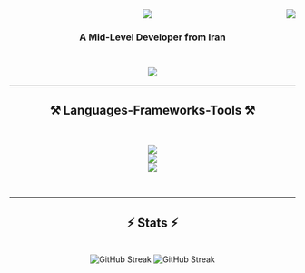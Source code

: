 <img align="right" src="https://visitor-badge.laobi.icu/badge?page_id=IMMOBINIUM.IMMOBINIUM" />

<div align="center">
    <img src="https://readme-typing-svg.herokuapp.com/?font=Righteous&size=35&center=true&vCenter=true&width=500&height=70&duration=4000&lines=Hi+There!+👋;+I'm+Mobin+Mazini!;" />
</div>
<h3 align="center">A Mid-Level Developer from Iran<h3/>

<br/>

<div align="center">
 
 </div>
 
<div align="center"> 
  <a href="mailto:immobinium@gmail.com">
    <img src="https://img.shields.io/badge/Gmail-333333?style=for-the-badge&logo=gmail&logoColor=red" />
  </a>
 
</div>

 <hr/>
 
<h2 align="center">⚒️ Languages-Frameworks-Tools ⚒️</h2>
<br/>
<div align="center">
  <p align="center">
    <img
      src="https://go-skill-icons.vercel.app/api/icons?i=javascript,typescript,java,rust,nodejs,html,css,vscode"
    /><br/>
    <img
      src="https://go-skill-icons.vercel.app/api/icons?i=git,github,tailwindcss,shadcn,react,nextjs,expressjs,vite,mongodb,bootstrap"
    /><br/>
    <img
      src="https://go-skill-icons.vercel.app/api/icons?i=discordjs,prettier,kali,burpsuite,electron,tauri,npm,nginx,telegram,discordbots,linux,api"
    />
    
  </p>
</div>

<br/>

<hr/>

<h2 align="center">⚡ Stats ⚡</h2>
<br>
<div align=center>
  <img src="https://streak-stats.demolab.com?user=immobinium&theme=transparent" alt="GitHub Streak" />
   <img src="https://github-readme-stats.vercel.app/api?username=IMMOBINIUM&show_icons=true&bg_color=00000000" alt="GitHub Streak" />
</div>

<br/>
